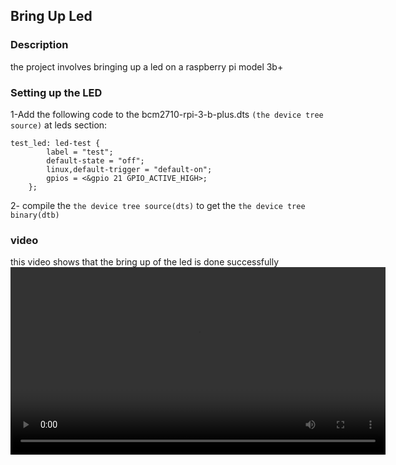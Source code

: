 ## Bring Up Led

### Description

the project involves bringing up a led on a raspberry pi model 3b+ 

### Setting up the LED 
1-Add the following code to the bcm2710-rpi-3-b-plus.dts `(the device tree source)` at leds section:

```
test_led: led-test {
		label = "test";
		default-state = "off";
		linux,default-trigger = "default-on";
		gpios = <&gpio 21 GPIO_ACTIVE_HIGH>;
	};
```

2- compile the `the device tree source(dts)` to get the `the device tree binary(dtb)`

### video 
this video shows that the bring up of the led is done successfully
<video src="./bringUpLed-2024-02-22_23.46.55.mp4" width="600" height="300" controls><video>

